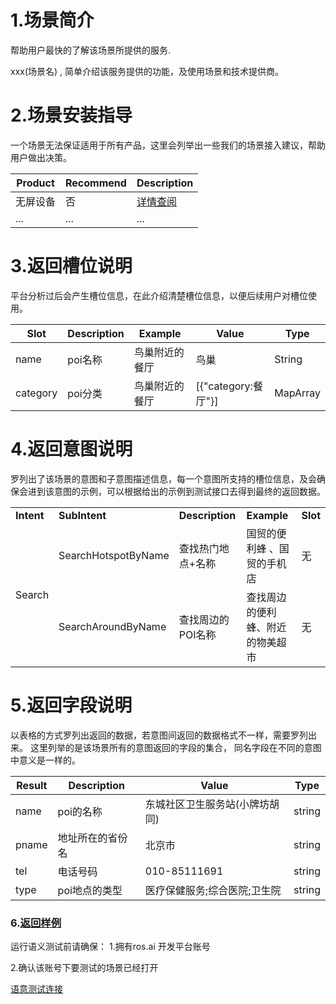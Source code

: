 # 1.场景简介
帮助用户最快的了解该场景所提供的服务.

xxx(场景名) , 简单介绍该服务提供的功能，及使用场景和技术提供商。

# 2.场景安装指导

一个场景无法保证适用于所有产品，这里会列举出一些我们的场景接入建议，帮助用户做出决策。

| **Product** | **Recommend** | **Description** |
| ------------ | ------------ | ------------ |
| 无屏设备 | 否 |  [详情查阅](/Bot/4-SkillDocument/最佳实践.md) |
| ... | ... | ... |



# 3.返回槽位说明

平台分析过后会产生槽位信息，在此介绍清楚槽位信息，以便后续用户对槽位使用。

| **Slot** | **Description** | **Example** |**Value** | **Type** |
| ------------ | ------------ | ------------ | ------------ | ------- |
| name | poi名称 | 鸟巢附近的餐厅 | 鸟巢 | String |
| category | poi分类 | 鸟巢附近的餐厅 | [{"category:餐厅"}] | MapArray |



# 4.返回意图说明


罗列出了该场景的意图和子意图描述信息，每一个意图所支持的槽位信息，及会确保会进到该意图的示例，可以根据给出的示例到测试接口去得到最终的返回数据。

<table>

<tr>

<td><b>Intent</b></td>

<td><b>SubIntent</b></td>

<td><b>Description</b></td>

<td><b>Example</b></td>

<td><b>Slot</b></td>

</tr>

<tr>

<td rowspan="2">Search</td>

   <td >SearchHotspotByName</td>

   <td >查找热门地点+名称</td>

   <td>国贸的便利蜂 、国贸的手机店</td>
   
   <td>无</td>

</tr>



<tr>

   <td >SearchAroundByName</td>

   <td >查找周边的POI名称</td>

   <td>查找周边的便利蜂、附近的物美超市</td>
   
   <td>无</td>

</tr>

</table>



# 5.返回字段说明

以表格的方式罗列出返回的数据，若意图间返回的数据格式不一样，需要罗列出来。
这里列举的是该场景所有的意图返回的字段的集合， 同名字段在不同的意图中意义是一样的。

| **Result** | **Description** | **Value** | **Type** |
| --- | --- | --- | --- |
| name | poi的名称 | 东城社区卫生服务站(小牌坊胡同) | string |
| pname | 地址所在的省份名 | 北京市 | string |
| tel | 电话号码 |010-85111691 | string |
| type | poi地点的类型 | 医疗保健服务;综合医院;卫生院 | string |



### 6.[返回样例](https://passport.ros.ai/#/login)
运行语义测试前请确保：
1.拥有ros.ai 开发平台账号

2.确认该账号下要测试的场景已经打开

[语意测试连接](https://passport.ros.ai/#/login)






